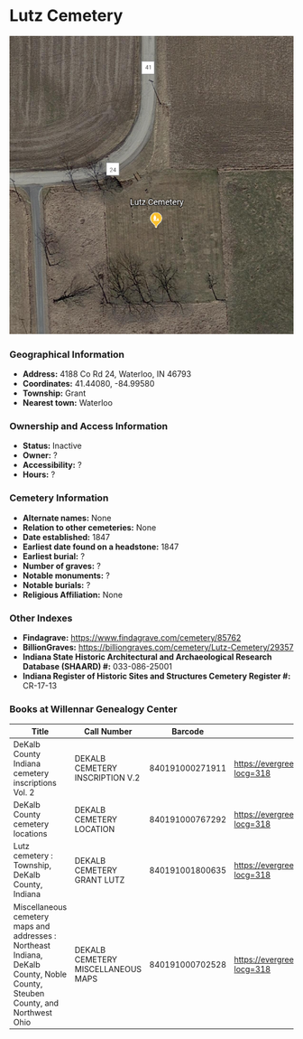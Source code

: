 # Lutz Cemetery

![Lutz Cemetery on Google Earth](https://github.com/FyoAtEPL/DeKalbCemeteries/blob/main/images/mapImages/LutzEarth.png "Lutz Cemetery on Google Earth")

### Geographical Information
- **Address:** 4188 Co Rd 24, Waterloo, IN 46793
- **Coordinates:** 41.44080, -84.99580
- **Township:** Grant
- **Nearest town:** Waterloo

### Ownership and Access Information
- **Status:** Inactive
- **Owner:** ?
- **Accessibility:** ?
- **Hours:** ?

### Cemetery Information
- **Alternate names:** None
- **Relation to other cemeteries:** None
- **Date established:** 1847
- **Earliest date found on a headstone:** 1847
- **Earliest burial:** ?
- **Number of graves:** ?
- **Notable monuments:** ?
- **Notable burials:** ?
- **Religious Affiliation:** None

### Other Indexes
- **Findagrave:** https://www.findagrave.com/cemetery/85762
- **BillionGraves:**  https://billiongraves.com/cemetery/Lutz-Cemetery/29357
- **Indiana State Historic Architectural and Archaeological Research Database (SHAARD) #:** 033-086-25001
- **Indiana Register of Historic Sites and Structures Cemetery Register #:** CR-17-13

### Books at Willennar Genealogy Center
| Title | Call Number | Barcode | Evergreen Record |
| ------------ | ------------ | ------------ | ------------ |
| DeKalb County Indiana cemetery inscriptions Vol. 2 | DEKALB CEMETERY INSCRIPTION V.2 | 840191000271911 | https://evergreen.lib.in.us/eg/opac/record/20670316?locg=318 |
| DeKalb County cemetery locations | DEKALB CEMETERY LOCATION | 840191000767292 | https://evergreen.lib.in.us/eg/opac/record/20670319?locg=318 |
| Lutz cemetery : Township, DeKalb County, Indiana | DEKALB CEMETERY GRANT LUTZ | 840191001800635 | https://evergreen.lib.in.us/eg/opac/record/20683539?locg=318 |
| Miscellaneous cemetery maps and addresses : Northeast Indiana, DeKalb County, Noble County, Steuben County, and Northwest Ohio | DEKALB CEMETERY MISCELLANEOUS MAPS | 840191000702528 | https://evergreen.lib.in.us/eg/opac/record/20673421?locg=318 |
